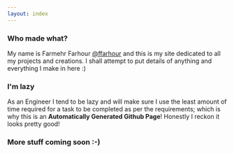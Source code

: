 ```yaml
---
layout: index
---
```

<h3>
<a id="who-made-what" class="anchor" href="#who-made-what" aria-hidden="true"><span aria-hidden="true" class="octicon octicon-link"></span></a>Who made what?</h3>

<p>My name is Farmehr Farhour <a href="https://github.com/ffarhour" class="user-mention">@ffarhour</a> and this is my site dedicated to all my projects and creations. I shall attempt to put details of anything and everything I make in here :)</p>

<h3>
<a id="im-lazy" class="anchor" href="#im-lazy" aria-hidden="true"><span aria-hidden="true" class="octicon octicon-link"></span></a>I'm lazy</h3>

<p>As an Engineer I tend to be lazy and will make sure I use the least amount of time required for a task to be completed as per the requirements; which is why this is an <strong>Automatically Generated Github Page</strong>! Honestly I reckon it looks pretty good!</p>

<h3>
<a id="more-stuff-coming-soon--" class="anchor" href="#more-stuff-coming-soon--" aria-hidden="true"><span aria-hidden="true" class="octicon octicon-link"></span></a>More stuff coming soon :-)</h3>
 
